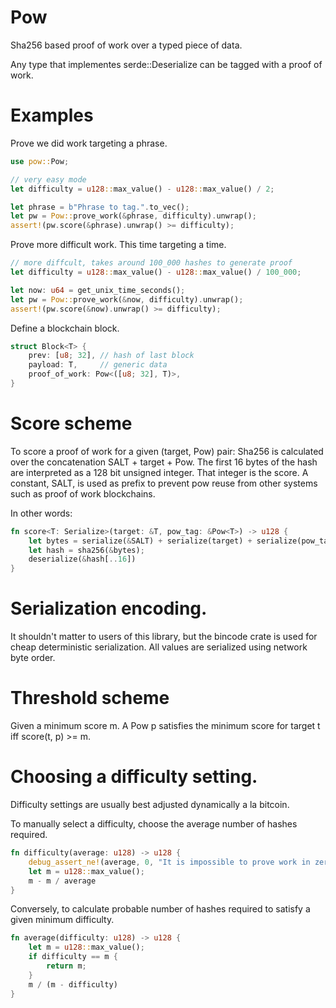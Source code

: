 # Pow

Sha256 based proof of work over a typed piece of data.

Any type that implementes serde::Deserialize can be tagged with a proof of work.

# Examples

Prove we did work targeting a phrase.

```rust
use pow::Pow;

// very easy mode
let difficulty = u128::max_value() - u128::max_value() / 2;

let phrase = b"Phrase to tag.".to_vec();
let pw = Pow::prove_work(&phrase, difficulty).unwrap();
assert!(pw.score(&phrase).unwrap() >= difficulty);
```

Prove more difficult work. This time targeting a time.

```rust
// more diffcult, takes around 100_000 hashes to generate proof
let difficulty = u128::max_value() - u128::max_value() / 100_000;

let now: u64 = get_unix_time_seconds();
let pw = Pow::prove_work(&now, difficulty).unwrap();
assert!(pw.score(&now).unwrap() >= difficulty);
```

Define a blockchain block.

```rust
struct Block<T> {
    prev: [u8; 32], // hash of last block
    payload: T,     // generic data
    proof_of_work: Pow<([u8; 32], T)>,
}
```

# Score scheme

To score a proof of work for a given (target, Pow) pair:
Sha256 is calculated over the concatenation SALT + target + Pow.
The first 16 bytes of the hash are interpreted as a 128 bit unsigned integer.
That integer is the score.
A constant, SALT, is used as prefix to prevent pow reuse from other systems such as proof
of work blockchains.

In other words:

```rust
fn score<T: Serialize>(target: &T, pow_tag: &Pow<T>) -> u128 {
    let bytes = serialize(&SALT) + serialize(target) + serialize(pow_tag);
    let hash = sha256(&bytes);
    deserialize(&hash[..16])
}
```

# Serialization encoding.

It shouldn't matter to users of this library, but the bincode crate is used for cheap
deterministic serialization. All values are serialized using network byte order.

# Threshold scheme

Given a minimum score m. A Pow p satisfies the minimum score for target t iff score(t, p) >= m.

# Choosing a difficulty setting.

Difficulty settings are usually best adjusted dynamically a la bitcoin.

To manually select a difficulty, choose the average number of hashes required.

```rust
fn difficulty(average: u128) -> u128 {
    debug_assert_ne!(average, 0, "It is impossible to prove work in zero attempts.");
    let m = u128::max_value();
    m - m / average
}
```

Conversely, to calculate probable number of hashes required to satisfy a given minimum
difficulty.

```rust
fn average(difficulty: u128) -> u128 {
    let m = u128::max_value();
    if difficulty == m {
        return m;
    } 
    m / (m - difficulty)
}
```
